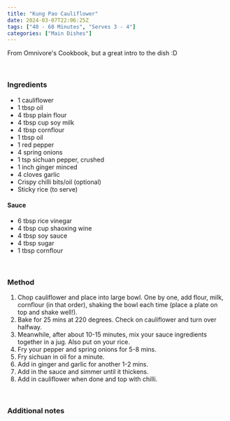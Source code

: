 ```yaml
---
title: "Kung Pao Cauliflower"
date: 2024-03-07T22:06:25Z
tags: ["40 - 60 Minutes", "Serves 3 - 4"]
categories: ["Main Dishes"]
---
```

From Omnivore's Cookbook, but a great intro to the dish :D
&nbsp;

&nbsp;
### Ingredients
* 1 cauliflower
* 1 tbsp oil
* 4 tbsp plain flour
* 4 tbsp cup soy milk 
* 4 tbsp cornflour
* 1 tbsp oil
* 1 red pepper
* 4 spring onions
* 1 tsp sichuan pepper, crushed
* 1 inch ginger minced
* 4 cloves garlic
* Crispy chilli bits/oil (optional)
* Sticky rice (to serve)
#### Sauce
* 6 tbsp rice vinegar
* 4 tbsp cup shaoxing wine
* 4 tbsp soy sauce
* 4 tbsp sugar
* 1 tbsp cornflour
&nbsp;

&nbsp;
### Method
1. Chop cauliflower and place into large bowl. One by one, add flour, milk, cornflour (in that order), shaking the bowl each time (place a plate on top and shake well!).
2. Bake for 25 mins at 220 degrees. Check on cauliflower and turn over halfway.
3. Meanwhile, after about 10-15 minutes, mix your sauce ingredients together in a jug. Also put on your rice.
4. Fry your pepper and spring onions for 5-8 mins.
5. Fry sichuan in oil for a minute.
6. Add in ginger and garlic for another 1-2 mins.
7. Add in the sauce and simmer until it thickens. 
8. Add in cauliflower when done and top with chilli.
&nbsp;

&nbsp;
### Additional notes


